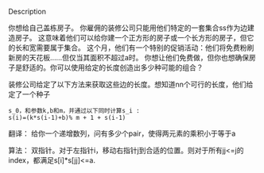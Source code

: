 Description

你想给自己盖栋房子。 你雇佣的装修公司只能用他们特定的一套集合ss作为边建造房子。 
这意味着他们可以给你建一个正方形的房子或一个长方形的房子，但它的长和宽需要属于集合。
这个月，他们有一个特别的促销活动：他们将免费粉刷新房的天花板……但仅当其面积不超过a时。 
你想让他们免费做，但你也想确保房子是舒适的。你可以使用给定的长度创造出多少种可能的组合？

装修公司给定了以下方法来获取这些边的长度。想知道nn个可行的长度，他们给定了一个种子
```
s_0，和参数k,b和m，并通过以下同时计算s_i : 
s(i)=(k*s(i-1)+b)% m + 1 + s(i-1)
```

翻译：
给你一个递增数列，问有多少个pair，使得两元素的乘积小于等于a

算法：
双指针。对于左指针i，移动右指针j到合适的位置。则对于所有jj<=j的index，都满足s[i]*s[jj]<=a.
